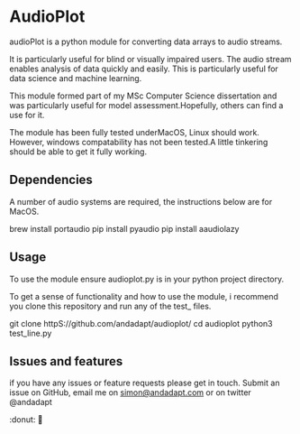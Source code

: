


# AudioPlot
audioPlot is a python module for converting data arrays to audio streams.

It is particularly useful for blind or visually impaired users. The audio stream enables analysis of data quickly and easily. This is particularly useful for data science and machine learning.

This module formed part of my MSc Computer Science dissertation and was particularly useful for model assessment.Hopefully, others can find a use for it.

The module has been fully tested underMacOS, Linux should work. However, windows compatability has not been tested.A little tinkering should be able to get it fully working.


## Dependencies
A number of audio systems are required, the instructions below are for MacOS.

brew install portaudio
pip install pyaudio
pip install aaudiolazy

## Usage

To use the module ensure audioplot.py is in your python project directory.

To get a sense of functionality and how to use the module, i recommend you clone this repository and run any of the test_ files.

git clone httpS://github.com/andadapt/audioplot/
cd audioplot
python3 test_line.py

## Issues and features

if you have any issues or feature requests please get in touch. Submit an issue on GitHub, email me on simon@andadapt.com or on twitter @andadapt

 :donut: :see_no_evil:
